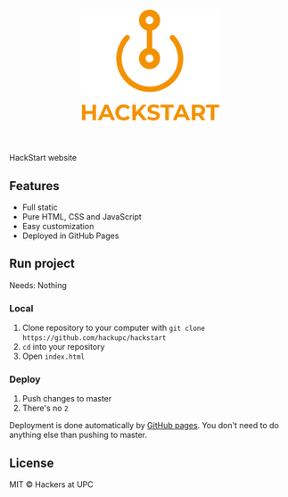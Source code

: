 <br>
<p align="center">
  <img alt="HackStart" src="assets/img/logo_title.png" width="250"/>
</p>
<br>

HackStart website

## Features

- Full static
- Pure HTML, CSS and JavaScript
- Easy customization
- Deployed in GitHub Pages

## Run project

Needs: Nothing

### Local 

1. Clone repository to your computer with `git clone https://github.com/hackupc/hackstart`
2. `cd` into your repository
3. Open `index.html`

### Deploy

1. Push changes to master
2. There's no `2`

Deployment is done automatically by [GitHub pages](https://pages.github.com/). You don't need to do anything else than pushing to master.


## License

MIT © Hackers at UPC
